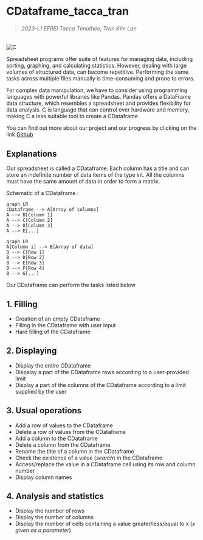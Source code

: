 #  CDataframe_tacca_tran
> ###### 2023-L1 EFREI Tacca Timothée, Tran Kim Lan

![C](https://img.shields.io/badge/C-00599C?style=for-the-badge&logo=c&logoColor=white)

Spreadsheet programs offer suite of features for managing data, including sorting, graphing, and calculating statistics. However, dealing with large volumes of structured data, can become  repetitive. Performing the same tasks across multiple files manually is time-consuming and prone to errors.

For complex data manipulation, we have to consider using programming languages with powerful libraries like Pandas. Pandas offers a DataFrame data structure, which resembles a spreadsheet and provides flexibility for data analysis. C is language that can control over hardware and memory, making C a less suitable tool to create a CDataframe

You can find out more about our project and our progress by clicking on the link  [Github](https://github.com/timotheetacca/CDataframe_tacca_tran)

## Explanations



Our spreadsheet is called a CDataframe. Each column has a title and can store an indefinite number of data items of the
type int. All the columns must have the same amount of data in order to form a matrix. 



Schematic of a CDataframe :

```mermaid
graph LR
CDataframe --> A[Array of columns] 
A --> B[Column 1]
A --> C[Column 2]
A --> D[Column 3]
A --> E[...]
```

```mermaid
graph LR
A[Column i] --> B[Array of data]
B --> C[Row 1]
B --> D[Row 2]
B --> E[Row 3]
B --> F[Row 4]
B --> G[...]
```

Our CDataframe can perform the tasks listed below

## 1. Filling
* Creation of an empty CDataframe
* Filling in the CDataframe with user input
* Hard filling of the CDataframe

## 2. Displaying
* Display the entire CDataframe
* Dispalay a part of the CDataframe rows according to a user-provided limit
* Display a part of the columns of the CDataframe according to a limit supplied by the user

## 3. Usual operations
* Add a row of values to the CDataframe
* Delete a row of values from the CDataframe
* Add a column to the CDataframe
* Delete a column from the CDataframe
* Rename the title of a column in the CDataframe
* Check the existence of a value (*search*) in the CDataframe
* Access/replace the value in a CDataframe cell using its row and column number
* Display column names

## 4. Analysis and statistics
* Display the number of rows
* Display the number of columns
* Display the number of cells containing a value greater/less/equal to x (*x given as a parameter*)
  



